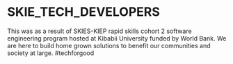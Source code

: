 # SKIE_TECH_DEVELOPERS
This was as a result of SKIES-KIEP rapid skills cohort 2 software engineering program hosted at Kibabii University funded by World Bank. We are here to build home grown solutions to benefit our communities and society at large. #techforgood
